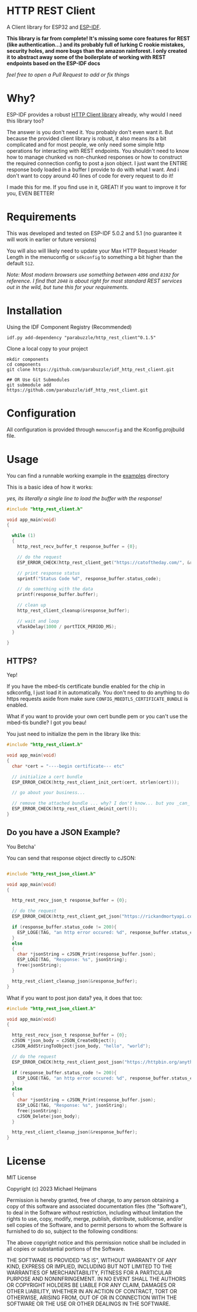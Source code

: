 # HTTP REST Client

A Client library for ESP32 and [ESP-IDF](https://docs.espressif.com/projects/esp-idf/en/latest/esp32/get-started/).

**This library is far from complete! It's missing some core features for REST (like authentication...) and its probably full of lurking C rookie mistakes, security holes, and more bugs than the amazon rainforest. I only created it to abstract away some of the boilerplate of working with REST endpoints based on the ESP-IDF docs**

_feel free to open a Pull Request to add or fix things_

# Why?

ESP-IDF provides a robust [HTTP Client library](https://docs.espressif.com/projects/esp-idf/en/latest/esp32/api-reference/protocols/esp_http_client.html)
already, why would I need this library too?

The answer is you don't need it. You probably don't even want it. But because the provided client library is robust, it also means its a bit complicated and for most people, we only need some simple http operations for interacting with REST endpoints. You shouldn't need to know how to manage chunked vs non-chunked responses or how to construct the required connection config to post a json object. I just want the ENTIRE response body loaded in a buffer I provide to do with what I want. And i don't want to copy around 40 lines of code for every request to do it!

I made this for me. If you find use in it, GREAT! If you want to improve it for you, EVEN BETTER!

# Requirements

This was developed and tested on ESP-IDF 5.0.2 and 5.1 (no guarantee it will work in earlier or future versions)

You will also will likely need to update your Max HTTP Request Header Length in the menuconfig or `sdkconfig` to something a bit higher than the default `512`.

_Note: Most modern browsers use something between `4096` and `8192` for reference. I find that `2048` is about right for most standard REST services out in the wild, but tune this for your requirements._

# Installation

Using the IDF Component Registry (Recommended)

```
idf.py add-dependency "parabuzzle/http_rest_client^0.1.5"
```

Clone a local copy to your project

```
mkdir components
cd components
git clone https://github.com/parabuzzle/idf_http_rest_client.git

## OR Use Git Submodules
git submodule add https://github.com/parabuzzle/idf_http_rest_client.git
```

# Configuration

All configuration is provided through `menuconfig` and the Kconfig.projbuild file.

# Usage

You can find a runnable working example in the [examples](/examples) directory

This is a basic idea of how it works:

_yes, its literally a single line to load the buffer with the response!_

```c
#include "http_rest_client.h"

void app_main(void)
{

  while (1)
  {
    http_rest_recv_buffer_t response_buffer = {0};

    // do the request
    ESP_ERROR_CHECK(http_rest_client_get("https://catoftheday.com/", &response_buffer));

    // print response status
    sprintf("Status Code %d", response_buffer.status_code);

    // do something with the data
    printf(response_buffer.buffer);

    // clean up
    http_rest_client_cleanup(&response_buffer);

    // wait and loop
    vTaskDelay(1000 / portTICK_PERIOD_MS);
  }

}
```

## HTTPS?

Yep!

If you have the mbed-tls certificate bundle enabled for the chip in sdkconfig, I just load it in automatically. You don't need to do anything to do https requests aside from make sure `CONFIG_MBEDTLS_CERTIFICATE_BUNDLE` is enabled.

What if you want to provide your own cert bundle pem or you can't use the mbed-tls bundle? I got you beau!

You just need to initialize the pem in the library like this:

```c
#include "http_rest_client.h"

void app_main(void)
{
  char *cert = "----begin certificate--- etc"

  // initialize a cert bundle
  ESP_ERROR_CHECK(http_rest_client_init_cert(cert, strlen(cert)));

  // go about your business...

  // remove the attached bundle ... why? I don't know... but you _can_
  ESP_ERROR_CHECK(http_rest_client_deinit_cert());
}
```

## Do you have a JSON Example?

You Betcha'

You can send that response object directly to cJSON:

```c

#include "http_rest_json_client.h"

void app_main(void)
{

  http_rest_recv_json_t response_buffer = {0};

  // do the request
  ESP_ERROR_CHECK(http_rest_client_get_json("https://rickandmortyapi.com/api/character/1", &response_buffer));

  if (response_buffer.status_code != 200){
    ESP_LOGE(TAG, "an http error occured: %d", response_buffer.status_code);
  }
  else
  {
    char *jsonString = cJSON_Print(response_buffer.json);
    ESP_LOGI(TAG, "Response: %s", jsonString);
    free(jsonString);
  }

  http_rest_client_cleanup_json(&response_buffer);
}

```

What if you want to post json data? yea, it does that too:

```c
#include "http_rest_json_client.h"

void app_main(void)
{

  http_rest_recv_json_t response_buffer = {0};
  cJSON *json_body = cJSON_CreateObject();
  cJSON_AddStringToObject(json_body, "hello", "world");

  // do the request
  ESP_ERROR_CHECK(http_rest_client_post_json("https://httpbin.org/anything", json_body, &response_buffer));

  if (response_buffer.status_code != 200){
    ESP_LOGE(TAG, "an http error occured: %d", response_buffer.status_code);
  }
  else
  {
    char *jsonString = cJSON_Print(response_buffer.json);
    ESP_LOGI(TAG, "Response: %s", jsonString);
    free(jsonString);
    cJSON_Delete(json_body);
  }

  http_rest_client_cleanup_json(&response_buffer);
}

```

# License

MIT License

Copyright (c) 2023 Michael Heijmans

Permission is hereby granted, free of charge, to any person obtaining a copy
of this software and associated documentation files (the "Software"), to deal
in the Software without restriction, including without limitation the rights
to use, copy, modify, merge, publish, distribute, sublicense, and/or sell
copies of the Software, and to permit persons to whom the Software is
furnished to do so, subject to the following conditions:

The above copyright notice and this permission notice shall be included in all
copies or substantial portions of the Software.

THE SOFTWARE IS PROVIDED "AS IS", WITHOUT WARRANTY OF ANY KIND, EXPRESS OR
IMPLIED, INCLUDING BUT NOT LIMITED TO THE WARRANTIES OF MERCHANTABILITY,
FITNESS FOR A PARTICULAR PURPOSE AND NONINFRINGEMENT. IN NO EVENT SHALL THE
AUTHORS OR COPYRIGHT HOLDERS BE LIABLE FOR ANY CLAIM, DAMAGES OR OTHER
LIABILITY, WHETHER IN AN ACTION OF CONTRACT, TORT OR OTHERWISE, ARISING FROM,
OUT OF OR IN CONNECTION WITH THE SOFTWARE OR THE USE OR OTHER DEALINGS IN THE
SOFTWARE.
